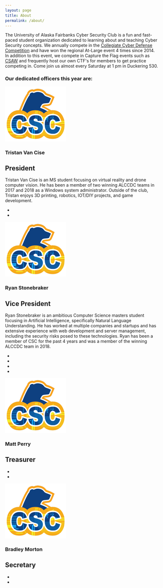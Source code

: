 ```yaml
---
layout: page
title: About
permalink: /about/
---
```


The University of Alaska Fairbanks Cyber Security Club is a fun and fast-paced student organization dedicated to learning about and teaching Cyber Security concepts. We annually compete in the [Collegiate Cyber Defense Competition](https://www.nationalccdc.org/) and have won the regional At-Large event 4 times since 2014. In addition to this event, we compete in Capture the Flag events such as [CSAW](https://ctf.csaw.io/) and frequently host our own CTF's for members to get practice competing in. Come join us almost every Saturday at 1 pm in Duckering 530.

### Our dedicated officers this year are:

<section class="officer">
  <img src="/assets/img/uafcsc-notext.png">
  <section class="info">
    <h1>Tristan Van Cise</h1>
    <h2>President</h2>
    <p>Tristan Van Cise is an MS student focusing on virtual reality and drone computer vision. He has been a member of two winning ALCCDC teams in 2017 and 2018 as a Windows system administrator. Outside of the club, Tristan enjoys 3D printing, robotics, IOT/DIY projects, and game development.</p>
    <ul class="social-media">
      <li><a href="mailto:tvancise@alaska.edu" target="_blank" rel="noopener"><i class="fas fa-envelope"></i></a></li>
      <li><a href="https://github.com/Grubbly" target="_blank" rel="noopener"><i class="fab fa-github"></i></a></li>
    </ul>
  </section>
</section>

<section class="officer">
  <img src="/assets/img/uafcsc-notext.png">
  <section class="info">
    <h1>Ryan Stonebraker</h1>
    <h2>Vice President</h2>
    <p>Ryan Stonebraker is an ambitious Computer Science masters student focusing in Artificial Intelligence, specifically Natural Language Understanding. He has worked at multiple companies and startups and has extensive experience with web development and server management, including the security risks posed to these technologies. Ryan has been a member of CSC for the past 4 years and was a member of the winning ALCCDC team in 2018.</p>
    <ul class="social-media">
      <li><a href="mailto:rastonebraker@alaska.edu" target="_blank" rel="noopener"><i class="fas fa-envelope"></i></a></li>
      <li><a href="https://github.com/RyanStonebraker" target="_blank" rel="noopener"><i class="fab fa-github"></i></a></li>
      <li><a href="https://linkedin.com/in/ryanstonebraker" target="_blank" rel="noopener"><i class="fab fa-linkedin"></i></a></li>
      <li><a href="https://ryanstonebraker.com" target="_blank" rel="noopener"><i class="fas fa-laptop"></i></a></li>
    </ul>
  </section>
</section>

<section class="officer">
  <img src="/assets/img/uafcsc-notext.png">
  <section class="info">
    <h1>Matt Perry</h1>
    <h2>Treasurer</h2>
    <p></p>
    <ul class="social-media">
      <li><a href="mailto:rastonebraker@alaska.edu" target="_blank"><i class="fas fa-envelope"></i></a></li>
      <li><a href="https://github.com/CyberAngler93" target="_blank" rel="noopener"><i class="fab fa-github"></i></a></li>
    </ul>
  </section>
</section>

<section class="officer">
  <img src="/assets/img/uafcsc-notext.png">
  <section class="info">
    <h1>Bradley Morton</h1>
    <h2>Secretary</h2>
    <p></p>
    <ul class="social-media">
      <li><a href="mailto:bmmorton@alaska.edu" target="_blank" rel="noopener"><i class="fas fa-envelope"></i></a></li>
      <li><a href="https://github.com/bradleymorton" target="_blank" rel="noopener"><i class="fab fa-github"></i></a></li>
    </ul>
  </section>
</section>
